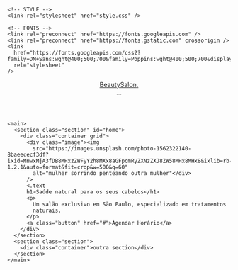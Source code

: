 <!DOCTYPE html>
<html lang="pt_BR">
  <head>
    <!-- Page Info-->
    <meta charset="UTF-8" />
    <meta http-equiv="X-UA-Compatible" content="IE=edge" />
    <meta name="viewport" content="width=device-width, initial-scale=1.0" />
    <title>Salao de beleza</title>

    <!-- STYLE -->
    <link rel="stylesheet" href="style.css" />

    <!-- FONTS -->
    <link rel="preconnect" href="https://fonts.googleapis.com" />
    <link rel="preconnect" href="https://fonts.gstatic.com" crossorigin />
    <link
      href="https://fonts.googleapis.com/css2?family=DM+Sans:wght@400;500;700&family=Poppins:wght@400;500;700&display=swap"
      rel="stylesheet"
    />
  </head>
  <body>
    <header id="header">
      <nav class="container">
        <a class="logo" href="#">Beauty<span>Salon</span>.</a>
        <div class="menu">...</div>
      </nav>
    </header>

    <main>
      <section class="section" id="home">
        <div class="container grid">
          <div class="image"><img
            src="https://images.unsplash.com/photo-1562322140-8baeececf3df?ixid=MnwxMjA3fDB8MHxzZWFyY2h8MXx8aGFpcmRyZXNzZXJ8ZW58MHx8MHx8&ixlib=rb-1.2.1&auto=format&fit=crop&w=500&q=60"
            alt="mulher sorrindo penteando outra mulher"</div>
          />
          <.text
          h1>Saúde natural para os seus cabelos</h1>
          <p>
            Um salão exclusivo em São Paulo, especializado em tratamentos
            naturais.
          </p>
          <a class="button" href="#">Agendar Horário</a>
        </div>
      </section>
      <section class="section">
        <div class="container">outra section</div>
      </section>
    </main>
  </body>
</html>

